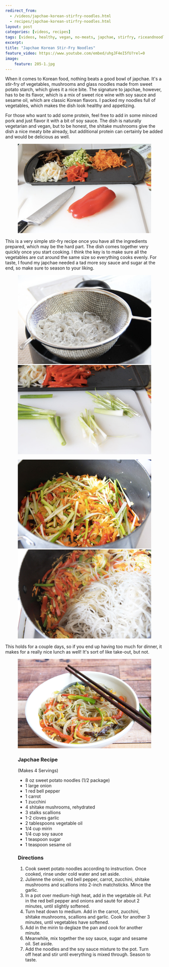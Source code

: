 ```yaml
---
redirect_from: 
  - /videos/japchae-korean-stirfry-noodles.html
  - recipes/japchae-korean-stirfry-noodles.html
layout: post
categories: [videos, recipes]
tags: [videos, healthy, vegan, no-meats, japchae, stirfry, riceandnoodles, korean]
excerpt: 
title: "Japchae Korean Stir-Fry Noodles" 
feature_video: https://www.youtube.com/embed/uhgJF4eI5fU?rel=0
image:   
    feature: 205-1.jpg
---
```


When it comes to Korean food, nothing beats a good bowl of japchae.  It's  a stir-fry of vegetables, mushrooms and glass noodles made from sweet potato starch, which gives it a nice bite.  The signature to japchae, however, has to be its flavor, which is a mix of sweet rice wine with soy sauce and sesame oil, which are classic Korean flavors.  I packed my noodles full of vegetables, which makes the dish look healthy and appetizing.  

For those who want to add some protein, feel free to add in some minced pork and just flavor it with a bit of soy sauce.  The dish is naturally vegetarian and vegan, but to be honest, the shitake mushrooms give the dish a nice meaty bite already, but additional protein can certainly be added and would be delicious as well.
<figure>
    <img src="/images/205-5.jpg">
</figure>

This is a very simple stir-fry recipe once you have all the ingredients prepared, which may be the hard part.  The dish comes together very quickly once you start cooking.  I think the key is to make sure all the vegetables are cut around the same size so everything cooks evenly. For taste, I found my japchae needed a tad more soy sauce and sugar at the end, so make sure to season to your liking.

<figure class="half">
<img src="/images/205-4.jpg">
    <img src="/images/205-6.jpg">
</figure>


<figure class="half">
 <img src="/images/205-8.jpg">
<img src="/images/205-9.jpg">
</figure>

This holds for a couple days, so if you end up having too much for dinner, it makes for a really nice lunch as well!  It's sort of like take-out, but not.
<figure>
    <img src="/images/205-10.jpg">
</figure>
<figure class="ingredients" markdown="1">

### Japchae Recipe

(Makes 4 Servings)

- 8 oz sweet potato noodles (1/2 package)
- 1 large onion
- 1 red bell pepper
- 1 carrot
- 1 zucchini
- 4 shitake mushrooms, rehydrated
- 3 stalks scallions
- 1-2 cloves garlic
- 2 tablespoons vegetable oil
- 1/4 cup mirin
- 1/4 cup soy sauce
- 1 teaspoon sugar
- 1 teaspoon sesame oil
 

</figure>
<figure class="directions" markdown="1">

### Directions

1. Cook sweet potato noodles according to instruction.  Once cooked, rinse under cold water and set aside.
2. Julienne the onion, red bell pepper, carrot, zucchini, shitake mushrooms and scallions into 2-inch matchsticks. Mince the garlic.
3. In a pot over medium-high heat, add in the vegetable oil.  Put in the red bell pepper and onions and sauté for about 2 minutes, until slightly softened. 
4. Turn heat down to medium.  Add in the carrot, zucchini, shitake mushrooms, scallions and garlic.  Cook for another 3 minutes, until vegetables have softened.
5. Add in the mirin to deglaze the pan and cook for another minute.
6. Meanwhile, mix together the soy sauce, sugar and sesame oil.  Set aside.
7. Add the noodles and the soy sauce mixture to the pot.  Turn off heat and stir until everything is mixed through.  Season to taste.

</figure>
